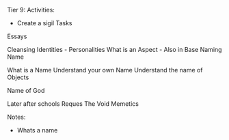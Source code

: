 
Tier 9:
Activities: 
- Create a sigil
Tasks

Essays




Cleansing
Identities - Personalities
What is an Aspect - Also in Base
Naming
Name

What is a Name
Understand your own Name
Understand the name of Objects

Name of God

Later after schools Reques
The Void
Memetics


Notes:
- Whats a name